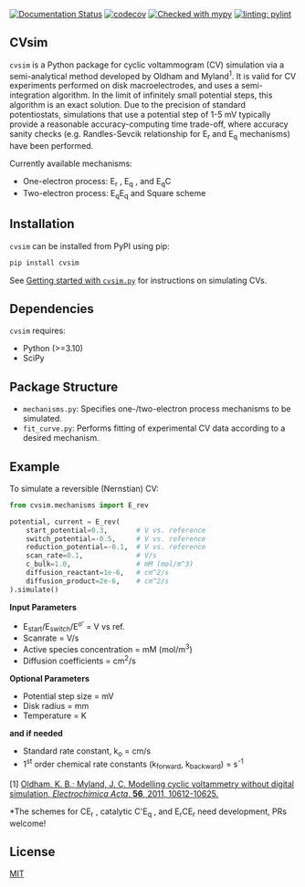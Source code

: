 [![Documentation Status](https://readthedocs.org/projects/cvsim/badge/?version=latest)](https://cvsim.readthedocs.io/en/latest/?badge=latest) [![codecov](https://codecov.io/gh/ericfell/CVsim/graph/badge.svg?token=90223DIBVS)](https://codecov.io/gh/ericfell/CVsim)  [![Checked with mypy](http://www.mypy-lang.org/static/mypy_badge.svg)](http://mypy-lang.org/)  [![linting: pylint](https://img.shields.io/badge/linting-pylint-yellowgreen)](https://github.com/pylint-dev/pylint)

CVsim
--------

`cvsim` is a Python package for cyclic voltammogram (CV) simulation via a semi-analytical method developed by Oldham and Myland<sup>1</sup>. It is valid for CV experiments performed on disk macroelectrodes, and uses a semi-integration algorithm. In the limit of infinitely small potential steps, this algorithm is an exact solution. 
Due to the precision of standard potentiostats, simulations that use a potential step of 1-5 mV typically provide a reasonable accuracy-computing time trade-off, where accuracy sanity checks (e.g. Randles-Sevcik relationship for E<sub>r</sub> and E<sub>q</sub> mechanisms) have been performed.


Currently available mechanisms: 
- One-electron process: E<sub>r</sub> , E<sub>q</sub> , and E<sub>q</sub>C
- Two-electron process: E<sub>q</sub>E<sub>q</sub> and Square scheme


## Installation

`cvsim` can be installed from PyPI using pip:

```bash
pip install cvsim
```

See [Getting started with `cvsim.py`](https://cvsim.readthedocs.io/en/latest/getting-started.html) for instructions on simulating CVs.

## Dependencies

`cvsim` requires:

- Python (>=3.10)
- SciPy


## Package Structure

- `mechanisms.py`: Specifies one-/two-electron process mechanisms to be simulated.
- `fit_curve.py`: Performs fitting of experimental CV data according to a desired mechanism. 


## Example

To simulate a reversible (Nernstian) CV:

```python
from cvsim.mechanisms import E_rev

potential, current = E_rev(
    start_potential=0.3,       # V vs. reference
    switch_potential=-0.5,     # V vs. reference
    reduction_potential=-0.1,  # V vs. reference
    scan_rate=0.1,             # V/s
    c_bulk=1.0,                # mM (mol/m^3)
    diffusion_reactant=1e-6,   # cm^2/s
    diffusion_product=2e-6,    # cm^2/s
).simulate()
```



**Input Parameters**
- E<sub>start</sub>/E<sub>switch</sub>/E<sup>o'</sup> = V vs ref.
- Scanrate = V/s
- Active species concentration = mM (mol/m<sup>3</sup>)
- Diffusion coefficients = cm<sup>2</sup>/s

**Optional Parameters**
- Potential step size = mV
- Disk radius = mm
- Temperature = K

**and if needed**
- Standard rate constant, k<sub>o</sub> = cm/s
- 1<sup>st</sup> order chemical rate constants (k<sub>forward</sub>, k<sub>backward</sub>) = s<sup>-1</sup>




[1] [Oldham, K. B.; Myland, J. C. Modelling cyclic voltammetry without 
    digital simulation, *Electrochimica Acta*, **56**, 2011, 10612-10625.](https://www.sciencedirect.com/science/article/abs/pii/S0013468611007651)


*The schemes for CE<sub>r</sub> , catalytic C'E<sub>q</sub> , and E<sub>r</sub>CE<sub>r</sub> need development, PRs welcome!


## License
[MIT](https://choosealicense.com/licenses/mit/) 